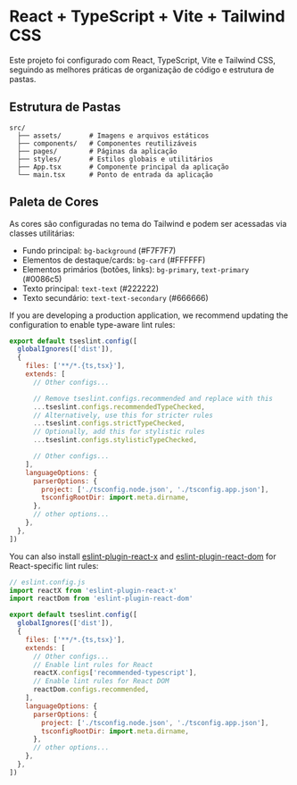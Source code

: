 # React + TypeScript + Vite + Tailwind CSS

Este projeto foi configurado com React, TypeScript, Vite e Tailwind CSS, seguindo as melhores práticas de organização de código e estrutura de pastas.

## Estrutura de Pastas

```
src/
  ├── assets/       # Imagens e arquivos estáticos
  ├── components/   # Componentes reutilizáveis
  ├── pages/        # Páginas da aplicação
  ├── styles/       # Estilos globais e utilitários
  ├── App.tsx       # Componente principal da aplicação
  └── main.tsx      # Ponto de entrada da aplicação
```

## Paleta de Cores

As cores são configuradas no tema do Tailwind e podem ser acessadas via classes utilitárias:

- Fundo principal: `bg-background` (#F7F7F7)
- Elementos de destaque/cards: `bg-card` (#FFFFFF)
- Elementos primários (botões, links): `bg-primary`, `text-primary` (#0086c5)
- Texto principal: `text-text` (#222222)
- Texto secundário: `text-text-secondary` (#666666)

If you are developing a production application, we recommend updating the configuration to enable type-aware lint rules:

```js
export default tseslint.config([
  globalIgnores(['dist']),
  {
    files: ['**/*.{ts,tsx}'],
    extends: [
      // Other configs...

      // Remove tseslint.configs.recommended and replace with this
      ...tseslint.configs.recommendedTypeChecked,
      // Alternatively, use this for stricter rules
      ...tseslint.configs.strictTypeChecked,
      // Optionally, add this for stylistic rules
      ...tseslint.configs.stylisticTypeChecked,

      // Other configs...
    ],
    languageOptions: {
      parserOptions: {
        project: ['./tsconfig.node.json', './tsconfig.app.json'],
        tsconfigRootDir: import.meta.dirname,
      },
      // other options...
    },
  },
])
```

You can also install [eslint-plugin-react-x](https://github.com/Rel1cx/eslint-react/tree/main/packages/plugins/eslint-plugin-react-x) and [eslint-plugin-react-dom](https://github.com/Rel1cx/eslint-react/tree/main/packages/plugins/eslint-plugin-react-dom) for React-specific lint rules:

```js
// eslint.config.js
import reactX from 'eslint-plugin-react-x'
import reactDom from 'eslint-plugin-react-dom'

export default tseslint.config([
  globalIgnores(['dist']),
  {
    files: ['**/*.{ts,tsx}'],
    extends: [
      // Other configs...
      // Enable lint rules for React
      reactX.configs['recommended-typescript'],
      // Enable lint rules for React DOM
      reactDom.configs.recommended,
    ],
    languageOptions: {
      parserOptions: {
        project: ['./tsconfig.node.json', './tsconfig.app.json'],
        tsconfigRootDir: import.meta.dirname,
      },
      // other options...
    },
  },
])
```
